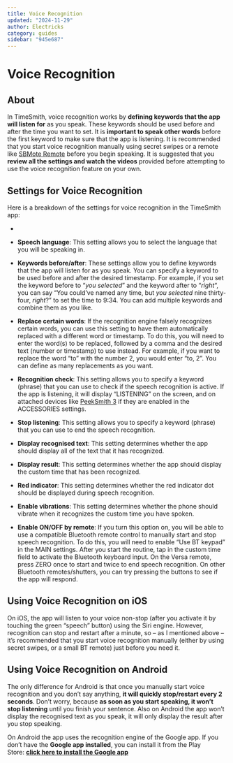 ```yaml
---
title: Voice Recognition
updated: "2024-11-29"
author: Electricks
category: guides
sidebar: "945e687"
---
```


# Voice Recognition

## About

 
 
 
 
 In TimeSmith, voice recognition works by **defining keywords that the app will listen for** as you speak. These keywords should be used before and after the time you want to set. It is **important to speak other words** before the first keyword to make sure that the app is listening. It is recommended that you start voice recognition manually using secret swipes or a remote like [SBMote Remote](https://electricks.info/product/sbmote/) before you begin speaking. It is suggested that you **review all the settings and watch the videos** provided before attempting to use the voice recognition feature on your own.

 
 
 
 
 ## Settings for Voice Recognition

 
 
 
 
 Here is a breakdown of the settings for voice recognition in the TimeSmith app:

- 

- **Speech language**: This setting allows you to select the language that you will be speaking in.

- **Keywords before/after**: These settings allow you to define keywords that the app will listen for as you speak. You can specify a keyword to be used before and after the desired timestamp. For example, if you set the keyword before to “*you selected*” and the keyword after to “*right*“, you can say “You could’ve named any time, but *you selected* nine thirty-four, *right*?” to set the time to 9:34. You can add multiple keywords and combine them as you like.

- **Replace certain words**: If the recognition engine falsely recognizes certain words, you can use this setting to have them automatically replaced with a different word or timestamp. To do this, you will need to enter the word(s) to be replaced, followed by a comma and the desired text (number or timestamp) to use instead. For example, if you want to replace the word “to” with the number 2, you would enter “to, 2”. You can define as many replacements as you want.

- **Recognition check**: This setting allows you to specify a keyword (phrase) that you can use to check if the speech recognition is active. If the app is listening, it will display “LISTENING” on the screen, and on attached devices like [PeekSmith 3](https://electricks.info/product/peeksmith-3/) if they are enabled in the ACCESSORIES settings.

- **Stop listening**: This setting allows you to specify a keyword (phrase) that you can use to end the speech recognition.

- **Display recognised text**: This setting determines whether the app should display all of the text that it has recognized.

- **Display result**: This setting determines whether the app should display the custom time that has been recognized.

- **Red indicator**: This setting determines whether the red indicator dot should be displayed during speech recognition.

- **Enable vibrations**: This setting determines whether the phone should vibrate when it recognizes the custom time you have spoken.

- **Enable ON/OFF by remote**: If you turn this option on, you will be able to use a compatible Bluetooth remote control to manually start and stop speech recognition. To do this, you will need to enable “Use BT keypad” in the MAIN settings. After you start the routine, tap in the custom time field to activate the Bluetooth keyboard input. On the Versa remote, press ZERO once to start and twice to end speech recognition. On other Bluetooth remotes/shutters, you can try pressing the buttons to see if the app will respond.

 
 
 
 
 
 
 
 
 
 
 ## Using Voice Recognition on iOS

 
 
 
 
 On iOS, the app will listen to your voice non-stop (after you activate it by touching the green “speech” button) using the Siri engine. However, recognition can stop and restart after a minute, so – as I mentioned above – it’s recommended that you start voice recognition manually (either by using secret swipes, or a small BT remote) just before you need it.

 
 
 
 
 
 
 
 
 
 
 ## Using Voice Recognition on Android

 
 
 
 
 The only difference for Android is that once you manually start voice recognition and you don’t say anything, **it will quickly stop/restart every 2 seconds**. Don’t worry, because **as soon as you start speaking, it won’t stop listening** until you finish your sentence. Also on Android the app won’t display the recognised text as you speak, it will only display the result after you stop speaking.

On Android the app uses the recognition engine of the Google app. If you don’t have the **Google app installed**, you can install it from the Play Store: **[click here to install the Google app](https://play.google.com/store/apps/details?id=com.google.android.googlequicksearchbox)**